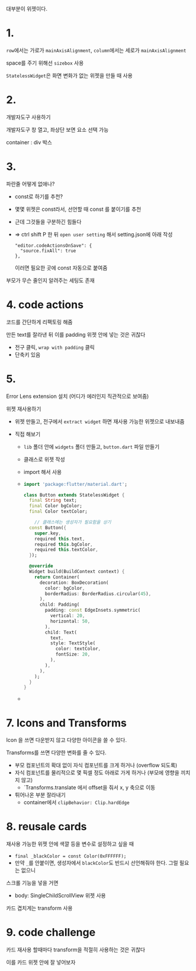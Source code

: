 대부분이 위젯이다. 

# 1. 

`row`에서는 가로가 `mainAxisAlignment`, `column`에서는 세로가 `mainAxisAlignment`

space를 주기 위해선 `sizebox` 사용

`StatelessWidget`은 화면 변화가 없는 위젯을 만들 때 사용

# 2. 

개발자도구 사용하기

개발자도구 창 열고, 좌상단 보면 요소 선택 가능

container : div 박스



# 3. 

파란줄 어떻게 없애나?

- const로 하기를 추천?

- 몇몇 위젯은 const라서, 선언할 때 const 를 붙이기를 추천

- 근데 그것들을 구분하긴 힘들다

- => ctrl shift P 한 뒤 `open user setting` 해서 setting.json에 아래 작성

  

  ```
  "editor.codeActionsOnSave": {
  	"source.fixAll": true
  },
  ```

  이러면 필요한 곳에 const 자동으로 붙여줌



부모가 무슨 줄인지 알려주는 세팅도 존재



# 4. code actions

코드를 간단하게 리팩토링 해줌

만든 text를 잘라낸 뒤 이를 padding 위젯 안에 넣는 것은 귀찮다

- 전구 클릭, `wrap with padding` 클릭
- 단축키 있음



# 5. 

Error Lens extension 설치 (어디가 에러인지 직관적으로 보여줌)



위젯 재사용하기

- 위젯 만들고, 전구에서 `extract widget` 하면 재사용 가능한 위젯으로 내보내줌

- 직접 해보기

  - `lib` 폴더 안에 `widgets` 폴더 만들고, `button.dart` 파일 만들기

  - 클래스로 위젯 작성

  -  import 해서 사용

  - ```dart
    import 'package:flutter/material.dart';
    
    class Button extends StatelessWidget {
      final String text;
      final Color bgColor;
      final Color textColor;
    
        // 클래스에는 생성자가 필요함을 상기
      const Button({
        super.key,
        required this.text,
        required this.bgColor,
        required this.textColor,
      });
    
      @override
      Widget build(BuildContext context) {
        return Container(
          decoration: BoxDecoration(
            color: bgColor,
            borderRadius: BorderRadius.circular(45),
          ),
          child: Padding(
            padding: const EdgeInsets.symmetric(
              vertical: 20,
              horizontal: 50,
            ),
            child: Text(
              text,
              style: TextStyle(
                color: textColor,
                fontSize: 20,
              ),
            ),
          ),
        );
      }
    }
    ```

  - 



# 7. Icons and Transforms

Icon 을 쓰면 다운받지 않고 다양한 아이콘을 쓸 수 있다.



Transforms를 쓰면 다양한 변화를 줄 수 있다.

- 부모 컴포넌트의 확대 없이 자식 컴포넌트를 크게 하거나 (overflow 되도록)
- 자식 컴포넌트를 물리적으로 몇 픽셀 정도 아래로 가게 하거나 (부모에 영향을 끼치지 않고)
  - `Transforms.translate 에서 offset을 줘서 x, y 축으로 이동
- 튀어나온 부분 잘라내기
  - container에서 `clipBehavior: Clip.hardEdge`



# 8. reusale cards



재사용 가능한 위젯 안에 색깔 등을 변수로 설정하고 싶을 때

- `final _blackColor = const Color(0xFFFFFF);`
- 만약 `_`를 안붙이면, 생성자에서 `blackColor`도 반드시 선언해줘야 한다. 그럴 필요는 없으니



스크롤 기능을 넣을 거면

- body: SingleChildScrollView 위젯 사용

카드 겹치게는 transform 사용



# 9. code challenge

카드 재사용 할때마다 transform을 적절히 사용하는 것은 귀찮다

이를 카드 위젯 안에 잘 넣어보자

